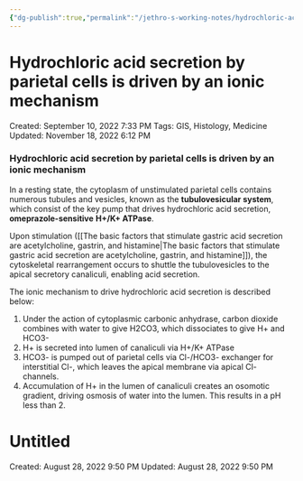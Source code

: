 ```yaml
---
{"dg-publish":true,"permalink":"/jethro-s-working-notes/hydrochloric-acid-secretion-by-parietal-cells-is-d/","dgPassFrontmatter":true}
---
```



# Hydrochloric acid secretion by parietal cells is driven by an ionic mechanism

Created: September 10, 2022 7:33 PM
Tags: GIS, Histology, Medicine
Updated: November 18, 2022 6:12 PM

### Hydrochloric acid secretion by parietal cells is driven by an ionic mechanism

In a resting state, the cytoplasm of unstimulated parietal cells contains numerous tubules and vesicles, known as the **tubulovesicular system**, which consist of the key pump that drives hydrochloric acid secretion, **omeprazole-sensitive** **H+/K+ ATPase**.

Upon stimulation ([[The basic factors that stimulate gastric acid secretion are acetylcholine, gastrin, and histamine\|The basic factors that stimulate gastric acid secretion are acetylcholine, gastrin, and histamine]]), the cytoskeletal rearrangement occurs to shuttle the tubulovesicles to the apical secretory canaliculi, enabling acid secretion.

The ionic mechanism to drive hydrochloric acid secretion is described below:

1. Under the action of cytoplasmic carbonic anhydrase, carbon dioxide combines with water to give H2CO3, which dissociates to give H+ and HCO3-
2. H+ is secreted into lumen of canaliculi via H+/K+ ATPase
3. HCO3- is pumped out of parietal cells via Cl-/HCO3- exchanger for interstitial Cl-, which leaves the apical membrane via apical Cl- channels.
4. Accumulation of H+ in the lumen of canaliculi creates an osomotic gradient, driving osmosis of water into the lumen. This results in a pH less than 2.


<div class="transclusion internal-embed is-loaded"><div class="markdown-embed">





# Untitled

Created: August 28, 2022 9:50 PM
Updated: August 28, 2022 9:50 PM

</div></div>

